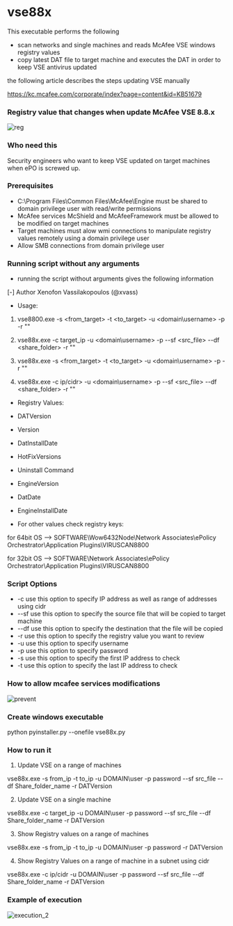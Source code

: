 # vse88x

This executable performs the following

- scan networks and single machines and reads McAfee VSE windows registry values
- copy latest DAT file to target machine and executes the DAT in order to keep VSE antivirus updated

the following article describes the steps updating VSE manually

https://kc.mcafee.com/corporate/index?page=content&id=KB51679

### Registry value that changes when update McAfee VSE 8.8.x

![reg](https://cloud.githubusercontent.com/assets/12726776/10712132/7ff04d56-7a99-11e5-8d5b-4effd8ace466.PNG)

### Who need this

Security engineers who want to keep VSE updated on target machines when ePO is screwed up.

### Prerequisites

- C:\Program Files\Common Files\McAfee\Engine must be shared to domain privilege user with read/write permissions
- McAfee services McShield and McAfeeFramework must be allowed to be modified on target machines
- Target machines must alow wmi connections to manipulate registry values remotely using a domain privilege user
- Allow SMB connections from domain privilege user 

### Running script without any arguments

 - running the script without arguments gives the following information 
 
 
[-] Author Xenofon Vassilakopoulos (@xvass) 

- Usage: 

 1) vse8800.exe  -s <from_target> -t <to_target> -u <domain\username> -p <password> -r "<value>"

 2) vse88x.exe -c target_ip -u <domain\username> -p <password> --sf <src_file> --df <share_folder> -r "<value>" 

 3) vse88x.exe -s <from_target> -t <to_target> -u <domain\username> -p <password> -r "<value>" 

 4) vse88x.exe -c ip/cidr> -u <domain\username> -p <password> --sf <src_file> --df <share_folder> -r "<value>" 

- Registry Values:

- DATVersion
- Version
- DatInstallDate
- HotFixVersions
- Uninstall Command
- EngineVersion
- DatDate
- EngineInstallDate

- For other values check registry keys:

for 64bit OS --> SOFTWARE\Wow6432Node\Network Associates\ePolicy Orchestrator\Application Plugins\VIRUSCAN8800

for 32bit OS --> SOFTWARE\Network Associates\ePolicy Orchestrator\Application Plugins\VIRUSCAN8800



### Script Options 

- \-c     use this option to specify IP address as well as range of addresses using cidr
- \-\-sf    use this option to specify the source file that will be copied to target machine
- \-\-df    use this option to specify the destination that the file will be copied
- \-r     use this option to specify the registry value you want to review 
- \-u     use this option to specify username 
- \-p     use this option to specify password
- \-s     use this option to specify the first IP address to check
- \-t     use this option to specify the last IP address to check

### How to allow mcafee services modifications

![prevent](https://cloud.githubusercontent.com/assets/12726776/10712086/dad7c462-7a97-11e5-97df-1f56e8e09fe8.PNG)

### Create windows executable

python pyinstaller.py --onefile vse88x.py

### How to run it 

1) Update VSE on a range of machines

vse88x.exe -s from_ip -t to_ip -u DOMAIN\user -p password --sf src_file --df Share_folder_name -r DATVersion

2) Update VSE on a single machine

vse88x.exe -c target_ip -u DOMAIN\user -p password --sf src_file --df Share_folder_name -r DATVersion

3) Show Registry values on a range of machines

vse88x.exe -s from_ip -t to_ip -u DOMAIN\user -p password -r DATVersion

4) Show Registry Values on a range of machine in a subnet using cidr 

vse88x.exe -c ip/cidr -u DOMAIN\user -p password --sf src_file --df Share_folder_name -r DATVersion

### Example of execution

![execution_2](https://cloud.githubusercontent.com/assets/12726776/10712004/78cc29cc-7a95-11e5-9dbc-0089dcc282b1.PNG)


